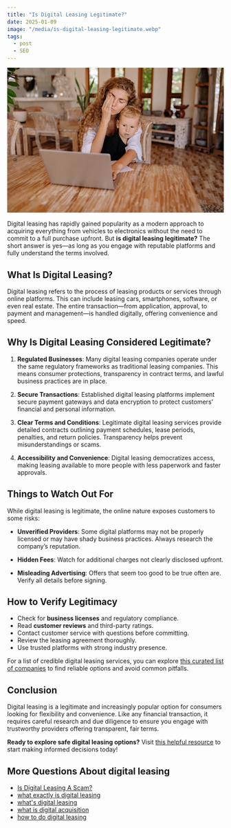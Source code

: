 ```yaml
---
title: "Is Digital Leasing Legitimate?"
date: 2025-01-09
image: "/media/is-digital-leasing-legitimate.webp"
tags:
  - post
  - SEO
---
```


![Is Digital Leasing Legitimate?](/media/is-digital-leasing-legitimate.webp)

Digital leasing has rapidly gained popularity as a modern approach to acquiring everything from vehicles to electronics without the need to commit to a full purchase upfront. But **is digital leasing legitimate?** The short answer is yes—as long as you engage with reputable platforms and fully understand the terms involved.

## What Is Digital Leasing?

Digital leasing refers to the process of leasing products or services through online platforms. This can include leasing cars, smartphones, software, or even real estate. The entire transaction—from application, approval, to payment and management—is handled digitally, offering convenience and speed.

## Why Is Digital Leasing Considered Legitimate?

1. **Regulated Businesses**: Many digital leasing companies operate under the same regulatory frameworks as traditional leasing companies. This means consumer protections, transparency in contract terms, and lawful business practices are in place.

2. **Secure Transactions**: Established digital leasing platforms implement secure payment gateways and data encryption to protect customers' financial and personal information.

3. **Clear Terms and Conditions**: Legitimate digital leasing services provide detailed contracts outlining payment schedules, lease periods, penalties, and return policies. Transparency helps prevent misunderstandings or scams.

4. **Accessibility and Convenience**: Digital leasing democratizes access, making leasing available to more people with less paperwork and faster approvals.

## Things to Watch Out For

While digital leasing is legitimate, the online nature exposes customers to some risks:

- **Unverified Providers**: Some digital platforms may not be properly licensed or may have shady business practices. Always research the company’s reputation.

- **Hidden Fees**: Watch for additional charges not clearly disclosed upfront.

- **Misleading Advertising**: Offers that seem too good to be true often are. Verify all details before signing.

## How to Verify Legitimacy

- Check for **business licenses** and regulatory compliance.
- Read **customer reviews** and third-party ratings.
- Contact customer service with questions before committing.
- Review the leasing agreement thoroughly.
- Use trusted platforms with strong industry presence.

For a list of credible digital leasing services, you can explore [this curated list of companies](https://curiouslists.com/posts/digital-leasing) to find reliable options and avoid common pitfalls.

## Conclusion

Digital leasing is a legitimate and increasingly popular option for consumers looking for flexibility and convenience. Like any financial transaction, it requires careful research and due diligence to ensure you engage with trustworthy providers offering transparent, fair terms.

**Ready to explore safe digital leasing options?** Visit [this helpful resource](https://curiouslists.com/posts/digital-leasing) to start making informed decisions today!

## More Questions About digital leasing

- [Is Digital Leasing A Scam?](/posts/is-digital-leasing-a-scam)
- [what exactly is digital leasing](/posts/what-exactly-is-digital-leasing)
- [what's digital leasing](/posts/what-s-digital-leasing)
- [what is digital acquisition](/posts/what-is-digital-acquisition)
- [how to do digital leasing](/posts/how-to-do-digital-leasing)
